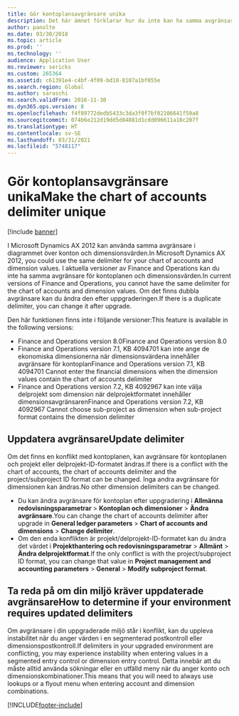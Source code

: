 ```yaml
---
title: Gör kontoplansavgränsare unika
description: Det här ämnet förklarar hur du inte kan ha samma avgränsare för kontoplanen och dimensionsvärden. Efter uppgraderingen måste du ändra avgränsarvärden.
author: panolte
ms.date: 03/30/2018
ms.topic: article
ms.prod: ''
ms.technology: ''
audience: Application User
ms.reviewer: sericks
ms.custom: 265364
ms.assetid: c61391e4-c4bf-4f09-bd18-8107a1bf055e
ms.search.region: Global
ms.author: saraschi
ms.search.validFrom: 2016-11-30
ms.dyn365.ops.version: 8
ms.openlocfilehash: f4f89772dedb5433c3da3f0f7bf02106641f59a8
ms.sourcegitcommit: 074b6e212d19dd5d84881d1cdd096611a18c207f
ms.translationtype: HT
ms.contentlocale: sv-SE
ms.lasthandoff: 03/31/2021
ms.locfileid: "5748117"
---
```

# <a name="make-the-chart-of-accounts-delimiter-unique"></a><span data-ttu-id="d11cb-104">Gör kontoplansavgränsare unika</span><span class="sxs-lookup"><span data-stu-id="d11cb-104">Make the chart of accounts delimiter unique</span></span>

[!include [banner](../includes/banner.md)]

<span data-ttu-id="d11cb-105">I Microsoft Dynamics AX 2012 kan använda samma avgränsare i diagrammet över konton och dimensionsvärden.</span><span class="sxs-lookup"><span data-stu-id="d11cb-105">In Microsoft Dynamics AX 2012, you could use the same delimiter for your chart of accounts and dimension values.</span></span> <span data-ttu-id="d11cb-106">I aktuella versioner av Finance and Operations kan du inte ha samma avgränsare för kontoplanen och dimensionsvärden.</span><span class="sxs-lookup"><span data-stu-id="d11cb-106">In current versions of Finance and Operations, you cannot have the same delimiter for the chart of accounts and dimension values.</span></span> <span data-ttu-id="d11cb-107">Om det finns dubbla avgränsare kan du ändra den efter uppgraderingen.</span><span class="sxs-lookup"><span data-stu-id="d11cb-107">If there is a duplicate delimiter, you can change it after upgrade.</span></span> 

<span data-ttu-id="d11cb-108">Den här funktionen finns inte i följande versioner:</span><span class="sxs-lookup"><span data-stu-id="d11cb-108">This feature is available in the following versions:</span></span>
- <span data-ttu-id="d11cb-109">Finance and Operations version 8.0</span><span class="sxs-lookup"><span data-stu-id="d11cb-109">Finance and Operations version 8.0</span></span>
- <span data-ttu-id="d11cb-110">Finance and Operations version 7.1, KB 4094701 kan inte ange de ekonomiska dimensionerna när dimensionsvärdena innehåller avgränsare för kontoplan</span><span class="sxs-lookup"><span data-stu-id="d11cb-110">Finance and Operations version 7.1, KB 4094701 Cannot enter the financial dimensions when the dimension values contain the chart of accounts delimiter</span></span>
- <span data-ttu-id="d11cb-111">Finance and Operations version 7.2, KB 4092967 kan inte välja delprojekt som dimension när delprojektformatet innehåller dimensionsavgränsaren</span><span class="sxs-lookup"><span data-stu-id="d11cb-111">Finance and Operations version 7.2, KB 4092967 Cannot choose sub-project as dimension when sub-project format contains the dimension delimiter</span></span>

## <a name="update-delimiter"></a><span data-ttu-id="d11cb-112">Uppdatera avgränsare</span><span class="sxs-lookup"><span data-stu-id="d11cb-112">Update delimiter</span></span>
<span data-ttu-id="d11cb-113">Om det finns en konflikt med kontoplanen, kan avgränsare för kontoplanen och projekt eller delprojekt-ID-formatet ändras.</span><span class="sxs-lookup"><span data-stu-id="d11cb-113">If there is a conflict with the chart of accounts, the chart of accounts delimiter and the project/subproject ID format can be changed.</span></span> <span data-ttu-id="d11cb-114">Inga andra avgränsare för dimensionen kan ändras.</span><span class="sxs-lookup"><span data-stu-id="d11cb-114">No other dimension delimiters can be changed.</span></span> 
- <span data-ttu-id="d11cb-115">Du kan ändra avgränsare för kontoplan efter uppgradering i **Allmänna redovisningsparametrar** > **Kontoplan och dimensioner** > **Ändra avgränsare**.</span><span class="sxs-lookup"><span data-stu-id="d11cb-115">You can change the chart of accounts delimiter after upgrade in **General ledger parameters** > **Chart of accounts and dimensions** > **Change delimiter**.</span></span> 
- <span data-ttu-id="d11cb-116">Om den enda konflikten är projekt/delprojekt-ID-formatet kan du ändra det värdet i **Projekthantering och redovisningsparametrar** > **Allmänt** > **Ändra delprojektformat**.</span><span class="sxs-lookup"><span data-stu-id="d11cb-116">If the only conflict is with the project/subproject ID format, you can change that value in **Project management and accounting parameters** > **General** > **Modify subproject format**.</span></span> 

## <a name="how-to-determine-if-your-environment-requires-updated-delimiters"></a><span data-ttu-id="d11cb-117">Ta reda på om din miljö kräver uppdaterade avgränsare</span><span class="sxs-lookup"><span data-stu-id="d11cb-117">How to determine if your environment requires updated delimiters</span></span> 
<span data-ttu-id="d11cb-118">Om avgränsare i din uppgraderade miljö står i konflikt, kan du uppleva instabilitet när du anger värden i en segmenterad postkontroll eller dimensionspostkontroll.</span><span class="sxs-lookup"><span data-stu-id="d11cb-118">If delimiters in your upgraded environment are conflicting, you may experience instability when entering values in a segmented entry control or dimension entry control.</span></span> <span data-ttu-id="d11cb-119">Detta innebär att du måste alltid använda sökningar eller en utfälld meny när du anger konto och dimensionskombinationer.</span><span class="sxs-lookup"><span data-stu-id="d11cb-119">This means that you will need to always use lookups or a flyout menu when entering account and dimension combinations.</span></span>


[!INCLUDE[footer-include](../../../includes/footer-banner.md)]
